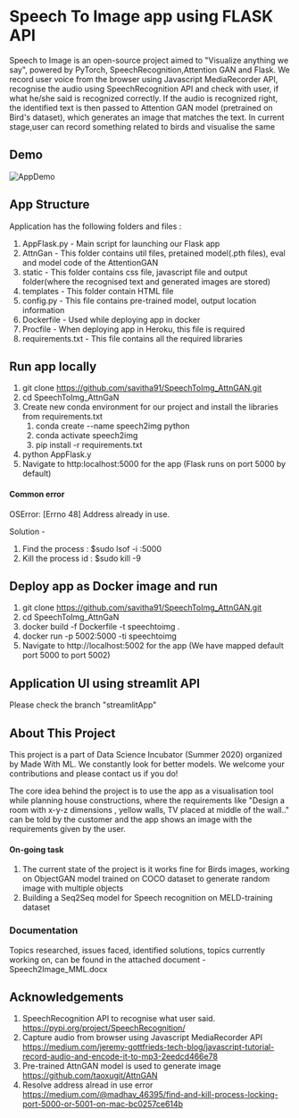 # Speech To Image app using FLASK API

Speech to Image is an open-source project aimed to "Visualize anything we say", powered by PyTorch, SpeechRecognition,Attention GAN and Flask. We record user voice from the browser using Javascript MediaRecorder API, recognise the audio using SpeechRecognition API and check with user, if what he/she said is recognized correctly. If the audio is recognized right, the identified text is then passed to Attention GAN model (pretrained on Bird's dataset), which generates an image that matches the text. In current stage,user can record something related to birds and visualise the same

## Demo
![AppDemo](/Demo/captured.gif)


## App Structure
Application has the following folders and files :

1. AppFlask.py - Main script for launching our Flask app
2. AttnGan - This folder contains util files, pretained model(.pth files), eval and model code of the AttentionGAN 
2. static - This folder contains css file, javascript file and output folder(where the recognised text and generated images are stored)
3. templates - This folder contain HTML file
4. config.py - This file contains pre-trained model, output location information
5. Dockerfile - Used while deploying app in docker
6. Procfile - When deploying app in Heroku, this file is required 
7. requirements.txt - This file contains all the required libraries

## Run app locally
1. git clone https://github.com/savitha91/SpeechToImg_AttnGAN.git
2. cd SpeechToImg_AttnGaN
3. Create new conda environment for our project and install the libraries from requirements.txt
   1. conda create --name speech2img python
   2. conda activate speech2img
   3. pip install -r requirements.txt 
4. python AppFlask.y
5. Navigate to http:localhost:5000 for the app (Flask runs on port 5000 by default)

#### Common error
OSError: [Errno 48] Address already in use.

Solution -
1. Find the process :    $sudo lsof -i :5000
2. Kill the process id : $sudo kill -9 <pid>

## Deploy app as Docker image and run 
1. git clone https://github.com/savitha91/SpeechToImg_AttnGAN.git
2. cd SpeechToImg_AttnGaN
3. docker build -f Dockerfile -t speechtoimg .
4. docker run -p 5002:5000 -ti speechtoimg
5. Navigate to http://localhost:5002 for the app (We have mapped default port 5000 to port 5002)

## Application UI using streamlit API
Please check the branch "streamlitApp"

## About This Project
This project is a part of Data Science Incubator (Summer 2020) organized by Made With ML. We constantly look for better models. We welcome your contributions and please contact us if you do!

The core idea behind the project is to use the app as a visualisation tool while planning house constructions, where the requirements like "Design a room with x-y-z dimensions , yellow walls, TV placed at middle of the wall.." can be told by the customer and the app shows an image with the requirements given by the user. 

#### On-going task 
1. The current state of the project is it works fine for Birds images, working on ObjectGAN model trained on COCO dataset to generate random image with multiple objects
2. Building a Seq2Seq model for Speech recognition on MELD-training dataset

### Documentation
Topics researched, issues faced, identified solutions, topics currently working on, can be found in the attached document - Speech2Image_MML.docx

## Acknowledgements
1. SpeechRecognition API to recognise what user said. 
https://pypi.org/project/SpeechRecognition/
2. Capture audio from browser using Javascript MediaRecorder API
https://medium.com/jeremy-gottfrieds-tech-blog/javascript-tutorial-record-audio-and-encode-it-to-mp3-2eedcd466e78
3. Pre-trained AttnGAN model is used to generate image 
https://github.com/taoxugit/AttnGAN
4. Resolve address alread in use error
https://medium.com/@madhav_46395/find-and-kill-process-locking-port-5000-or-5001-on-mac-bc0257ce614b




